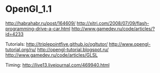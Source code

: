 # OpenGl_1.1
http://habrahabr.ru/post/164609/
http://xitri.com/2008/07/09/flash-programming-drive-a-car.html
http://www.gamedev.ru/code/articles/?id=4233

Tutorials:
http://triplepointfive.github.io/ogltutor/
http://www.opengl-tutorial.org/ru/
http://opengl-tutorial.blogspot.ru/
http://www.gamedev.ru/code/articles/GLSL


Timing:
http://live13.livejournal.com/469940.html
